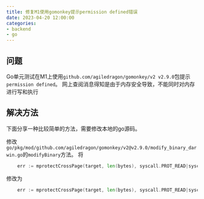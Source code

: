 ```yaml
---
title: 修复M1使用gomonkey提示permission defined错误
date: 2023-04-20 12:00:00
categories:
- backend
- go
---
```


## 问题

Go单元测试在M1上使用`github.com/agiledragon/gomonkey/v2 v2.9.0`包提示`permission defined`。
网上查阅消息得知是由于内存安全导致，不能同时对内存进行写和执行

## 解决方法
下面分享一种比较简单的方法，需要修改本地的go源码。

修改`go/pkg/mod/github.com/agiledragon/gomonkey/v2@v2.9.0/modify_binary_darwin.go`的`modifyBinary`方法。
将
```go
	err := mprotectCrossPage(target, len(bytes), syscall.PROT_READ|syscall.PROT_WRITE|syscall.PROT_EXEC)
```
修改为
```go
	err := mprotectCrossPage(target, len(bytes), syscall.PROT_READ|syscall.PROT_WRITE)
```
